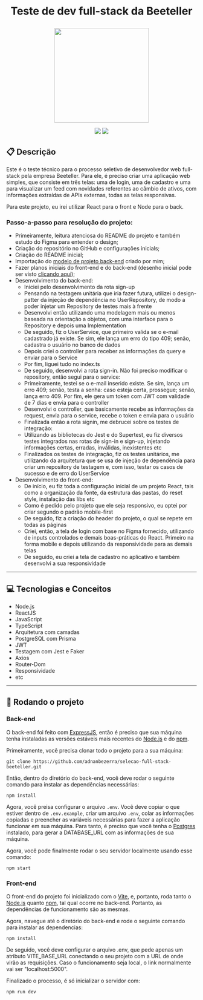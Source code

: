 # <p align = "center"> Teste de dev full-stack da Beeteller </p>

<p align="center">
   <img src="https://external-content.duckduckgo.com/iu/?u=https%3A%2F%2Fstatic.wixstatic.com%2Fmedia%2F6b4357_ff1a21eee4c74cd59dafe28a3695117f~mv2.jpg%2Fv1%2Ffill%2Fw_1080%2Ch_1081%2Cal_c%2F6b4357_ff1a21eee4c74cd59dafe28a3695117f~mv2.jpg&f=1&nofb=1&ipt=44956a8c45301911a3d86ad08f76efc79e5d253eaf00870a60844216be51896d&ipo=images" width="250px"/>
</p>

<p align = "center">
   <img src="https://img.shields.io/badge/author-adnanbezerra-4dae71?style=flat-square" />
   <img src="https://img.shields.io/github/languages/count/adnanbezerra/selecao-full-stack-beeteller?color=4dae71&style=flat-square" />
</p>


##  :clipboard: Descrição

Este é o teste técnico para o processo seletivo de desenvolvedor web full-stack pela empresa Beeteller. Para ele, é preciso criar uma aplicação web simples, que consiste em três telas: uma de login, uma de cadastro e uma para visualizar um feed com novidades referentes ao câmbio de ativos, com informações extraídas de APIs externas, todas as telas responsivas.

Para este projeto, eu irei utilizar React para o front e Node para o back. 

### Passo-a-passo para resolução do projeto:

- Primeiramente, leitura atenciosa do README do projeto e também estudo do Figma para entender o design;
- Criação do repositório no GitHub e configurações inicials;
- Criação do README inicial;
- Importação do [modelo de projeto back-end](https://github.com/adnanbezerra/backend-typescript) criado por mim;
- Fazer planos iniciais do front-end e do back-end (desenho inicial pode ser visto [clicando aqui](https://i.imgur.com/RBzMKrn.jpg));
- Desenvolvimento do back-end:
  - Iniciei pelo desenvolvimento da rota sign-up
  - Pensando na testagem unitária que iria fazer futura, utilizei o design-patter da injeção de dependência no UserRepository, de modo a poder injetar um Repository de testes mais à frente
  - Desenvolvi então utilizando uma modelagem mais ou menos baseada na orientação a objetos, com uma interface para o Repository e depois uma Implementation 
  - De seguido, fiz o UserService, que primeiro valida se o e-mail cadastrado já existe. Se sim, ele lança um erro do tipo 409; senão, cadastra o usuário no banco de dados
  - Depois criei o controller para receber as informações da query e enviar para o Service
  - Por fim, liguei tudo no index.ts
  - De seguido, desenvolvi a rota sign-in. Não foi preciso modificar o repository, então segui para o service:
  - Primeiramente, testei se o e-mail inserido existe. Se sim, lança um erro 409; senão, testa a senha: caso esteja certa, prossegue; senão, lança erro 409. Por fim, ele gera um token com JWT com validade de 7 dias e envia para o controller
  - Desenvolvi o controller, que basicamente recebe as informações da request, envia para o service, recebe o token e envia para o usuário
  - Finalizada então a rota signin, me debrucei sobre os testes de integração:
  - Utilizando as bibliotecas do Jest e do Supertest, eu fiz diversos testes integrados nas rotas de sign-in e sign-up, injetando informações certas, erradas, inválidas, inexistentes etc
  - Finalizados os testes de integração, fiz os testes unitários, me utilizando da arquitetura que se usa de injeção de dependência para criar um repository de testagem e, com isso, testar os casos de sucesso e de erro do UserService
- Desenvolvimento do front-end:
  - De início, eu fiz toda a configuração inicial de um projeto React, tais como a organização da fonte, da estrutura das pastas, do reset style, instalação das libs etc
  - Como é pedido pelo projeto que ele seja responsivo, eu optei por criar segundo o padrão mobile-first
  - De seguido, fiz a criação do header do projeto, o qual se repete em todas as páginas
  - Criei, então, a tela de login com base no Figma fornecido, utilizando de inputs controlados e demais boas-práticas do React. Primeiro na forma mobile e depois utilizando da responsividade para as demais telas
  - De seguido, eu criei a tela de cadastro no aplicativo e também desenvolvi a sua responsividade

***

## :computer: Tecnologias e Conceitos

- Node.js
- ReactJS
- JavaScript
- TypeScript
- Arquitetura com camadas
- PostgreSQL com Prisma
- JWT
- Testagem com Jest e Faker
- Axios
- Router-Dom
- Responsividade
- etc

***

## 🏁 Rodando o projeto

### Back-end

O back-end foi feito com [ExpressJS](https://github.com/expressjs/express), então é preciso que sua máquina tenha instaladas as versões estáveis mais recentes do [Node.js](https://nodejs.org/en/download/) e do [npm](https://www.npmjs.com/).

Primeiramente, você precisa clonar todo o projeto para a sua máquina:

```
git clone https://github.com/adnanbezerra/selecao-full-stack-beeteller.git
```

Então, dentro do diretório do back-end, você deve rodar o seguinte comando para instalar as dependências necessárias:

```
npm install
```

Agora, você preisa configurar o arquivo `.env`. Você deve copiar o que estiver dentro de `.env.example`, criar um arquivo `.env`, colar as informações copiadas e preencher as variáveis necessárias para fazer a aplicação funcionar em sua máquina. Para tanto, é preciso que você tenha o [Postgres](https://www.postgresql.org/) instalado, para gerar a DATABASE_URL com as informações de sua máquina.

Agora, você pode finalmente rodar o seu servidor localmente usando esse comando:

```
npm start
```

### Front-end

O front-end do projeto foi inicializado com o [Vite](https://vitejs.dev/), e, portanto, roda tanto o [Node.js](https://nodejs.org/en/download/) quanto [npm](https://www.npmjs.com), tal qual ocorre no back-end. Portanto, as dependências de funcionamento são as mesmas.

Agora, navegue até o diretório do back-end e rode o seguinte comando para instalar as dependencias:

```
npm install
```

De seguido, você deve configurar o arquivo .env, que pede apenas um atributo VITE_BASE_URL conectando o seu projeto com a URL de onde virão as requisições. Caso o funcionamento seja local, o link normalmente vai ser "localhost:5000".

Finalizado o processo, é só inicializar o servidor com:

```
npm run dev
```
